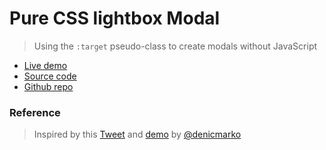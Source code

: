 

# Pure CSS lightbox Modal

> Using the `:target` pseudo-class to create modals without JavaScript

- [Live demo](https://css-modal-using-target-pseudo-class.rolandjlevy.repl.co/)
- [Source code](https://repl.it/@RolandJLevy/css-modal-using-target-pseudo-class)
- [Github repo](https://github.com/rolandjlevy/css-modal-using-target-pseudo-class)


### Reference

> Inspired by this [Tweet](https://twitter.com/denicmarko/status/1350761109360414721) and [demo](https://codepen.io/denic/pen/ZEbKgPp) by [@denicmarko](https://twitter.com/denicmarko)